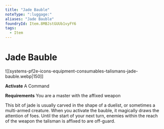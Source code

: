 ```yaml
---
title: "Jade Bauble"
noteType: ":luggage:"
aliases: "Jade Bauble"
foundryId: Item.8MBJstGUUb1vyFY6
tags:
  - Item
---
```


# Jade Bauble
![[systems-pf2e-icons-equipment-consumables-talismans-jade-bauble.webp|150]]

**Activate** A Command

**Requirements** You are a master with the affixed weapon

This bit of jade is usually carved in the shape of a duelist, or sometimes a multi-armed creature. When you activate the bauble, it magically draws the attention of foes. Until the start of your next turn, enemies within the reach of the weapon the talisman is affixed to are off-guard.
